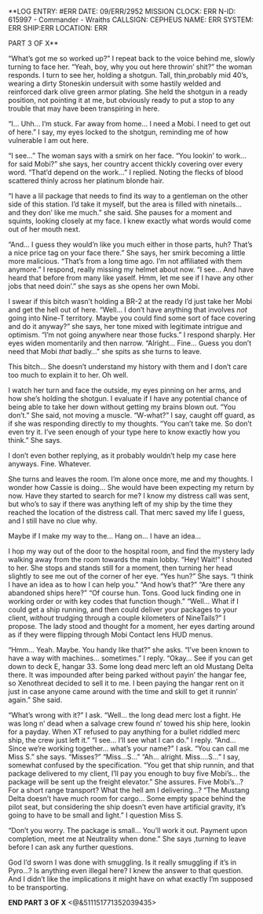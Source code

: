 **LOG ENTRY: #ERR
DATE: 09/ERR/2952
MISSION CLOCK: ERR
N-ID: 615997 - Commander - Wraiths
CALLSIGN: CEPHEUS 
NAME: ERR 
SYSTEM: ERR
SHIP:ERR
LOCATION: ERR

PART 3 OF X**

“What’s got me so worked up?” I repeat back to the voice behind me, slowly turning to face her.
“Yeah, boy, why you out here throwin’ shit?” the woman responds. I turn to see her, holding a shotgun. Tall, thin,probably mid 40’s, wearing a dirty Stoneskin undersuit with some hastily welded and reinforced dark olive green armor plating. 
She held the shotgun in a ready position, not pointing it at me, but obviously ready to put a stop to any trouble that may have been transpiring in here.

“I… Uhh… I’m stuck. Far away from home… I need a Mobi. I need to get out of here.” I say, my eyes locked to the shotgun, reminding me of how vulnerable I am out here.

“I see…” The woman says with a smirk on her face. “You lookin’ to work… for said Mobi?” she says, her country accent thickly covering over every word. 
“That’d depend on the work…” I replied. Noting the flecks of blood scattered thinly across her platinum blonde hair. 

“I have a lil package that needs to find its way to a gentleman on the other side of this station. I’d take it myself, but the area is filled with ninetails… and they don’ like me much.” she said. She pauses for a moment and squints, looking closely at my face. I knew exactly what words would come out of her mouth next. 

“And… I guess they would’n like you much either in those parts, huh? That’s a nice price tag on your face there.” She says, her smirk becoming a little more malicious.
“That’s from a long time ago. I’m not affiliated with them anymore.” I respond, really missing my helmet about now. “I see… And have heard that before from many like yaself. Hmm, let me see if I have any other jobs that need doin’.” she says as she opens her own Mobi. 

I swear if this bitch wasn’t holding a BR-2 at the ready I’d just take her Mobi and get the hell out of here. “Well… I don’t have anything that involves *not* going into Nine-T territory. Maybe you could find some sort of face covering and do it anyway?” she says, her tone mixed with legitimate intrigue and optimism. “I’m not going anywhere near those fucks.” I respond sharply. Her eyes widen momentarily and then narrow. “Alright… Fine… Guess you don’t need that Mobi *that* badly…” she spits as she turns to leave. 

This bitch… She doesn’t understand my history with them and I don’t care too much to explain it to her. Oh well. 

I watch her turn and face the outside, my eyes pinning on her arms, and how she’s holding the shotgun. I evaluate if I have any potential chance of being able to take her down without getting my brains blown out. 
“You don’t.” She said, not moving a muscle. 
“W-what?” I say, caught off guard, as if she was responding directly to my thoughts. 
“You can’t take me. So don’t even try it. I’ve seen enough of your type here to know exactly how you think.” She says. 

I don’t even bother replying, as it probably wouldn’t help my case here anyways. Fine. Whatever. 

She turns and leaves the room. I’m alone once more, me and my thoughts. I wonder how Cassie is doing… She would have been expecting my return by now. Have they started to search for me? I know my distress call was sent, but who’s to say if there was anything left of my ship by the time they reached the location of the distress call. That merc saved my life I guess, and I still have no clue why. 

Maybe if I make my way to the… Hang on… I have an idea…

I hop my way out of the door to the hospital room, and find the mystery lady walking away from the room towards the main lobby. “Hey! Wait!” I shouted to her.
She stops and stands still for a moment, then turning her head slightly to see me out of the corner of her eye. 
“Yes hun?” She says.
“I think I have an idea as to how I can help you.”
“And how’s that?”
“Are there any abandoned ships here?”
“Of course hun. Tons. Good luck finding one in working order or with key codes that function though.”
“Well… What if I could get a ship running, and then could deliver your packages to your client, *without* trudging through a couple kilometers of NineTails?” I propose. 
The lady stood and thought for a moment, her eyes darting around as if they were flipping through Mobi Contact lens HUD menus. 

“Hmm… Yeah. Maybe. You handy like that?” she asks.
“I’ve been known to have a way with machines… sometimes.” I reply.
“Okay… See if you can get down to deck E, hangar 33. Some long dead merc left an old Mustang Delta there. It was impounded after being parked without payin’ the hangar fee, so Xenothreat decided to sell it to me. I been paying the hangar rent on it just in case anyone came around with the time and skill to get it runnin’ again.” She said.

“What’s wrong with it?” I ask.
“Well… the long dead merc lost a fight. He was long n’ dead when a salvage crew found n’ towed his ship here, lookin for a payday. When XT refused to pay anything for a bullet riddled merc ship, the crew just left it.”
“I see… I’ll see what I can do.” I reply.
“And… Since we’re working together… what’s your name?” I ask.
“You can call me Miss S.” she says. 
“Misses?”
“Miss…S…”
“Ah… alright. Miss….S…” I say, somewhat confused by the specification. 
“You get that ship runnin, and that package delivered to my client, I’ll pay you enough to buy five Mobi’s… the package will be sent up the freight elevator.” She assures.
Five Mobi’s…? For a short range transport? What the hell am I delivering…?
“The Mustang Delta doesn’t have much room for cargo… Some empty space behind the pilot seat, but considering the ship doesn’t even have artificial gravity, it’s going to have to be small and light.” I question Miss S.

“Don’t you worry. The package is small… You’ll work it out. Payment upon completion, meet me at Neutrality when done.” She says ,turning to leave before I can ask any further questions. 

God I’d sworn I was done with smuggling. Is it really smuggling if it’s in Pyro…?
Is anything even illegal here?
I knew the answer to that question. And I didn’t like the implications it might have on what exactly I’m supposed to be transporting. 

**END PART 3 OF X**
<@&511151771352039435>